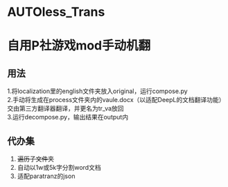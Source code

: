 ﻿# AUTOless_Trans
自用P社游戏mod手动机翻
===================================
用法
-----------------------------------
1.将localization里的english文件夹放入original，运行compose.py<br>
2.手动将生成在process文件夹内的vaule.docx（以适配DeepL的文档翻译功能）交由第三方翻译器翻译，并更名为tr_va放回<br>
3.运行decompose.py，输出结果在output内<br>

代办集
-----------------------------------
1) <del>遍历子文件夹</del>
2) 自动以1w或5k字分割word文档
3) 适配paratranz的json
